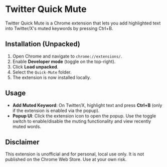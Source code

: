 # Twitter Quick Mute

Twitter Quick Mute is a Chrome extension that lets you add highlighted text into Twitter/X's muted keywords by pressing Ctrl+B.

## Installation (Unpacked)

1. Open Chrome and navigate to `chrome://extensions/`.
2. Enable **Developer mode** (toggle on the top-right).
3. Click **Load unpacked**.
4. Select the `Quick-Mute` folder.
5. The extension is now installed locally.

## Usage

- **Add Muted Keyword**: On Twitter/X, highlight text and press **Ctrl+B** (only if the extension is enabled via the popup).
- **Popup UI**: Click the extension icon to open the popup. Use the toggle switch to enable/disable the muting functionality and view recently muted words.

## Disclaimer

This extension is unofficial and for personal, local use only. It is not published on the Chrome Web Store. Use at your own risk.
